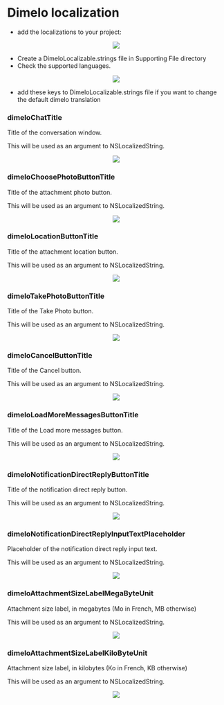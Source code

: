 Dimelo localization
==========================

- add the localizations to your project:

<p align="center">
<img src="https://s26.postimg.cc/ab44y4x7d/demo.png"/>
</p>

- Create a DimeloLocalizable.strings file in Supporting File directory
- Check the supported languages.

<p align="center">
<img src="https://s26.postimg.cc/n526rhamx/localization.png"/>
</p>

- add these keys to DimeloLocalizable.strings file if you want to change the default dimelo translation

### dimeloChatTitle
Title of the conversation window. 

This will be used as an argument to NSLocalizedString.


<p align="center">
<img src="https://i.postimg.cc/zfpQgn67/title.png"/>
</p>

### dimeloChoosePhotoButtonTitle
Title of the attachment photo button. 

This will be used as an argument to NSLocalizedString.


<p align="center">
<img src="https://s26.postimg.cc/ph0zxl8gp/choose_titles.png"/>
</p>

### dimeloLocationButtonTitle
Title of the attachment location button. 

This will be used as an argument to NSLocalizedString.


<p align="center">
<img src="https://s26.postimg.cc/ph0zxl8gp/choose_titles.png"/>
</p>

###  dimeloTakePhotoButtonTitle
Title of the Take Photo button. 

This will be used as an argument to NSLocalizedString.


<p align="center">
<img src="https://s26.postimg.cc/ph0zxl8gp/choose_titles.png"/>
</p>

### dimeloCancelButtonTitle
Title of the Cancel button. 

This will be used as an argument to NSLocalizedString.


<p align="center">
<img src="https://s26.postimg.cc/ph0zxl8gp/choose_titles.png"/>
</p>

### dimeloLoadMoreMessagesButtonTitle
Title of the Load more messages button. 

This will be used as an argument to NSLocalizedString.


<p align="center">
<img src="https://s26.postimg.cc/az3splh5l/load_more_messages_title.png"/>
</p>

### dimeloNotificationDirectReplyButtonTitle
Title of the notification direct reply button.

This will be used as an argument to NSLocalizedString.


<p align="center">
<img src="https://i.postimg.cc/MTqGHJDG/reply-button-title.jpg"/>
</p>

### dimeloNotificationDirectReplyInputTextPlaceholder
Placeholder of the notification direct reply input text.

This will be used as an argument to NSLocalizedString.


<p align="center">
<img src="https://i.postimg.cc/NFGLJv9n/reply-hint-input-text.jpg"/>
</p>

### dimeloAttachmentSizeLabelMegaByteUnit
Attachment size label, in megabytes (Mo in French, MB otherwise)

This will be used as an argument to NSLocalizedString.


<p align="center">
<img src="https://i.postimg.cc/rptJ85cz/mb.png"/>
</p>

### dimeloAttachmentSizeLabelKiloByteUnit
Attachment size label, in kilobytes (Ko in French, KB otherwise)

This will be used as an argument to NSLocalizedString.


<p align="center">
<img src="https://i.postimg.cc/pXXJmwxw/kb.png"/>
</p>
